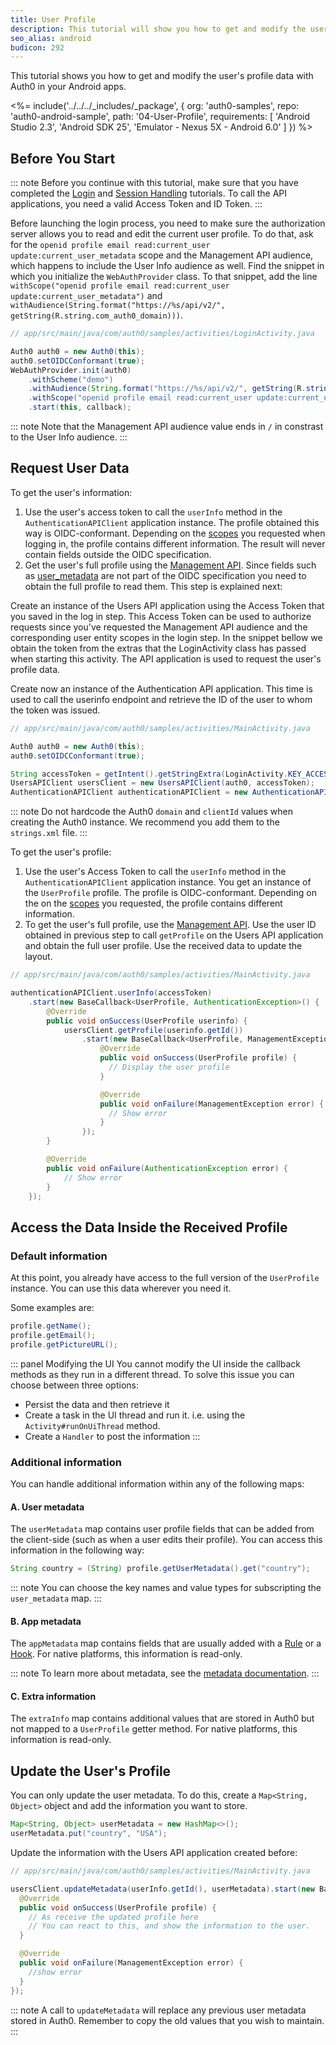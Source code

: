 ```yaml
---
title: User Profile
description: This tutorial will show you how to get and modify the user's profile data.
seo_alias: android
budicon: 292
---
```


This tutorial shows you how to get and modify the user's profile data with Auth0 in your Android apps.

<%= include('../../../_includes/_package', {
  org: 'auth0-samples',
  repo: 'auth0-android-sample',
  path: '04-User-Profile',
  requirements: [
    'Android Studio 2.3',
    'Android SDK 25',
    'Emulator - Nexus 5X - Android 6.0'
  ]
}) %>

## Before You Start

::: note
Before you continue with this tutorial, make sure that you have completed the [Login](/quickstart/native/android/00-login) and [Session Handling](/quickstart/native/android/03-session-handling) tutorials. To call the API applications, you need a valid Access Token and ID Token.
:::

Before launching the login process, you need to make sure the authorization server allows you to read and edit the current user profile. To do that, ask for the `openid profile email read:current_user update:current_user_metadata` scope and the Management API audience, which happens to include the User Info audience as well. Find the snippet in which you initialize the `WebAuthProvider` class. To that snippet, add the line `withScope("openid profile email read:current_user update:current_user_metadata")` and `withAudience(String.format("https://%s/api/v2/", getString(R.string.com_auth0_domain)))`.

```java
// app/src/main/java/com/auth0/samples/activities/LoginActivity.java

Auth0 auth0 = new Auth0(this);
auth0.setOIDCConformant(true);
WebAuthProvider.init(auth0)
    .withScheme("demo")
    .withAudience(String.format("https://%s/api/v2/", getString(R.string.com_auth0_domain)))
    .withScope("openid profile email read:current_user update:current_user_metadata")
    .start(this, callback);
```

::: note
Note that the Management API audience value ends in `/` in constrast to the User Info audience. 
:::

## Request User Data


To get the user's information:
1. Use the user's access token to call the `userInfo` method in the `AuthenticationAPIClient` application instance.
The profile obtained this way is OIDC-conformant. Depending on the [scopes](/scopes/current) you requested when logging in, the profile contains different information. The result will never contain fields outside the OIDC specification.
2. Get the user's full profile using the [Management API](/api/management/v2#!/Users). Since fields such as [user_metadata](#additional-information) are not part of the OIDC specification you need to obtain the full profile to read them. This step is explained next:


Create an instance of the Users API application using the Access Token that you saved in the log in step. This Access Token can be used to authorize requests since you've requested the Management API audience and the corresponding user entity scopes in the login step. In the snippet bellow we obtain the token from the extras that the LoginActivity class has passed when starting this activity. The API application is used to request the user's profile data.

Create now an instance of the Authentication API application. This time is used to call the userinfo endpoint and retrieve the ID of the user to whom the token was issued.

```java
// app/src/main/java/com/auth0/samples/activities/MainActivity.java

Auth0 auth0 = new Auth0(this);
auth0.setOIDCConformant(true);

String accessToken = getIntent().getStringExtra(LoginActivity.KEY_ACCESS_TOKEN);
UsersAPIClient usersClient = new UsersAPIClient(auth0, accessToken);
AuthenticationAPIClient authenticationAPIClient = new AuthenticationAPIClient(auth0);
```

::: note
Do not hardcode the Auth0 `domain` and `clientId` values when creating the Auth0 instance. We recommend you add them to the `strings.xml` file.
:::


To get the user's profile:
1. Use the user's Access Token to call the `userInfo` method in the `AuthenticationAPIClient` application instance.
You get an instance of the `UserProfile` profile. The profile is OIDC-conformant. Depending on the on the [scopes](/scopes/current) you requested, the profile contains different information. 
2. To get the user's full profile, use the [Management API](/api/management/v2#!/Users). Use the user ID obtained in previous step to call `getProfile` on the Users API application and obtain the full user profile. Use the received data to update the layout.

```java
// app/src/main/java/com/auth0/samples/activities/MainActivity.java

authenticationAPIClient.userInfo(accessToken)
    .start(new BaseCallback<UserProfile, AuthenticationException>() {
        @Override
        public void onSuccess(UserProfile userinfo) {
            usersClient.getProfile(userinfo.getId())
                .start(new BaseCallback<UserProfile, ManagementException>() {
                    @Override
                    public void onSuccess(UserProfile profile) {
                      // Display the user profile        
                    }

                    @Override
                    public void onFailure(ManagementException error) {
                      // Show error                            
                    }
                });
        }

        @Override
        public void onFailure(AuthenticationException error) {
            // Show error
        }
    });
```

## Access the Data Inside the Received Profile

### Default information

At this point, you already have access to the full version of the `UserProfile` instance.
You can use this data wherever you need it.

Some examples are:

```java
profile.getName();
profile.getEmail();
profile.getPictureURL();
```

::: panel Modifying the UI
You cannot modify the UI inside the callback methods as they run in a different thread. To solve this issue you can choose between three options:
* Persist the data and then retrieve it
* Create a task in the UI thread and run it. i.e. using the `Activity#runOnUiThread` method.
* Create a `Handler` to post the information
:::

### Additional information

You can handle additional information within any of the following maps:

#### A. User metadata

The `userMetadata` map contains user profile fields that can be added from the client-side (such as when a user edits their profile). You can access this information in the following way:

```java
String country = (String) profile.getUserMetadata().get("country");
```

::: note
You can choose the key names and value types for subscripting the `user_metadata` map.
:::

#### B. App metadata

The `appMetadata` map contains fields that are usually added with a [Rule](/rules) or a [Hook](/hooks). For native platforms, this information is read-only.

::: note
To learn more about metadata, see the [metadata documentation](/metadata).
:::

#### C. Extra information

The `extraInfo` map contains additional values that are stored in Auth0 but not mapped to a `UserProfile` getter method. For native platforms, this information is read-only.

## Update the User's Profile

You can only update the user metadata. To do this, create a `Map<String, Object>` object and add the information you want to store.

```java
Map<String, Object> userMetadata = new HashMap<>();
userMetadata.put("country", "USA");
```

Update the information with the Users API application created before:

```java
// app/src/main/java/com/auth0/samples/activities/MainActivity.java

usersClient.updateMetadata(userInfo.getId(), userMetadata).start(new BaseCallback<UserProfile, ManagementException>() {
  @Override
  public void onSuccess(UserProfile profile) {
    // As receive the updated profile here
    // You can react to this, and show the information to the user.
  }

  @Override
  public void onFailure(ManagementException error) {
    //show error
  }
});
```


::: note
A call to `updateMetadata` will replace any previous user metadata stored in Auth0. Remember to copy the old values that you wish to maintain. 
::: 
